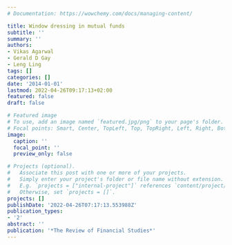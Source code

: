 ```yaml
---
# Documentation: https://wowchemy.com/docs/managing-content/

title: Window dressing in mutual funds
subtitle: ''
summary: ''
authors:
- Vikas Agarwal
- Gerald D Gay
- Leng Ling
tags: []
categories: []
date: '2014-01-01'
lastmod: 2022-04-26T09:17:13+02:00
featured: false
draft: false

# Featured image
# To use, add an image named `featured.jpg/png` to your page's folder.
# Focal points: Smart, Center, TopLeft, Top, TopRight, Left, Right, BottomLeft, Bottom, BottomRight.
image:
  caption: ''
  focal_point: ''
  preview_only: false

# Projects (optional).
#   Associate this post with one or more of your projects.
#   Simply enter your project's folder or file name without extension.
#   E.g. `projects = ["internal-project"]` references `content/project/deep-learning/index.md`.
#   Otherwise, set `projects = []`.
projects: []
publishDate: '2022-04-26T07:17:13.553988Z'
publication_types:
- '2'
abstract: ''
publication: '*The Review of Financial Studies*'
---
```

